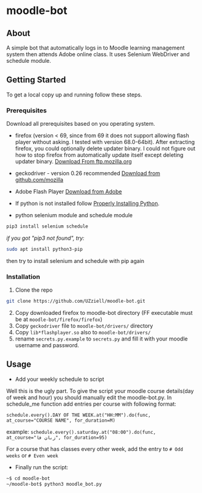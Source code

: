 # moodle-bot

<!-- TABLE OF CONTENTS 
## Table of Contents

* [About the Project](#about-the-project)
  * [Built With](#built-with)
* [Getting Started](#getting-started)
  * [Prerequisites](#prerequisites)
  * [Installation](#installation)
* [Usage](#usage)
* [Roadmap](#roadmap)
* [Contributing](#contributing)
* [License](#license)
* [Contact](#contact)
* [Acknowledgements](#acknowledgements) -->


<!-- ABOUT THE PROJECT -->
## About

A simple bot that automatically logs in to Moodle learning management system then attends Adobe online class.
 It uses Selenium WebDriver and schedule module. 

<!-- GETTING STARTED -->
## Getting Started

To get a local copy up and running follow these steps.

### Prerequisites
Download all prerequisites based on you operating system.
* firefox (version < 69, since from 69 it does not support allowing flash player without asking.
I tested with version 68.0-64bit).
 After extracting firefox, you could optionally delete updater binary.
  I could not figure out how to stop firefox from automatically update itself except deleting updater binary.
        [Download From ftp.mozilla.org](https://ftp.mozilla.org/pub/firefox/releases/)

* geckodriver - version 0.26 recommended  [Download from github.com/mozilla](https://github.com/mozilla/geckodriver/releases/tag/v0.26.0)
* Adobe Flash Player [Download from Adobe](https://get.adobe.com/flashplayer/)
* If python is not installed follow [Properly Installing Python](https://docs.python-guide.org/starting/installation/).
* python selenium module and schedule module
```sh
pip3 install selenium schedule
```
*if you got "pip3 not found", try:*
```sh
sudo apt install python3-pip
```
then try to install selenium and schedule with pip again

### Installation

1. Clone the repo
```sh
git clone https://github.com/UZziell/moodle-bot.git
```
2. Copy downloaded firefox to moodle-bot directory (FF executable must be at `moodle-bot/firefox/firefox`)
3. Copy `geckodriver` file to `moodle-bot/drivers/` directory
4. Copy `lib*flashplayer.so` also to `moodle-bot/drivers/`
5. rename `secrets.py.example` to `secrets.py` and fill it with your moodle username and password.



<!-- USAGE EXAMPLES -->
## Usage

* Add your weekly schedule to script

Well this is the ugly part. To give the script your moodle course details(day of week and hour) you should manually
edit the moodle-bot.py. In schedule_me function add entries per course with following format:

`schedule.every().DAY OF THE WEEK.at("HH:MM").do(func, at_course="COURSE NAME", for_duration=M)`

example:
```schedule.every().saturday.at("08:00").do(func, at_course="زبان فا", for_duration=95)```


For a course that has classes every other week, add the entry to `# Odd weeks` or `# Even week`

* Finally run the script:
```sh
~$ cd moodle-bot
~/moodle-bot$ python3 moodle_bot.py
```
